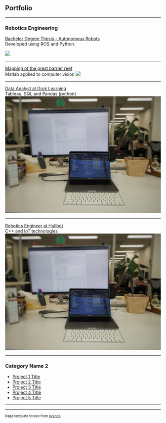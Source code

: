 ## Portfolio

---

### Robotics Engineering

[Bachelor Degree Thesis - Autonomous Robots](/sub_pages/sub_pages/bachelor_thesis.md)  
Developed using ROS and Python.  
  
<img src="images/thesis_ball_following.gif?raw=true"/>

---
[Mapping of the great barrier reef](/sub_pages/great_coral_reef.md)  
Matlab applied to computer vision
<img src="images/the_final_countdown.gif?raw=true"/>

---
[Data Analyst at Grok Learning](/sub_pages/grok_learning.md)  
Tableau, SQL and Pandas (python)
<img src="images/dummy_thumbnail.jpeg?raw=true"/>

---
[Robotics Engineer at Hullbot](/sub_pages/hullbot.md)  
C++ and IoT technologies
<img src="images/dummy_thumbnail.jpeg?raw=true"/>

---


### Category Name 2

- [Project 1 Title](http://example.com/)
- [Project 2 Title](http://example.com/)
- [Project 3 Title](http://example.com/)
- [Project 4 Title](http://example.com/)
- [Project 5 Title](http://example.com/)

---




---
<p style="font-size:11px">Page template forked from <a href="https://github.com/evanca/quick-portfolio">evanca</a></p>
<!-- Remove above link if you don't want to attibute -->

